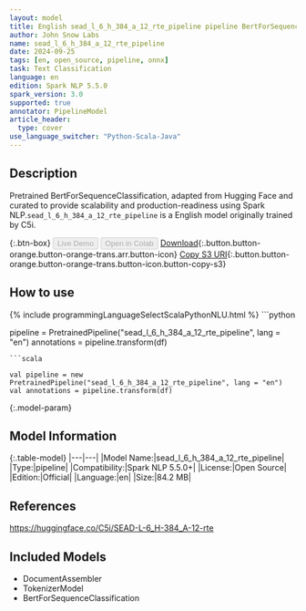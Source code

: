 ```yaml
---
layout: model
title: English sead_l_6_h_384_a_12_rte_pipeline pipeline BertForSequenceClassification from C5i
author: John Snow Labs
name: sead_l_6_h_384_a_12_rte_pipeline
date: 2024-09-25
tags: [en, open_source, pipeline, onnx]
task: Text Classification
language: en
edition: Spark NLP 5.5.0
spark_version: 3.0
supported: true
annotator: PipelineModel
article_header:
  type: cover
use_language_switcher: "Python-Scala-Java"
---
```


## Description

Pretrained BertForSequenceClassification, adapted from Hugging Face and curated to provide scalability and production-readiness using Spark NLP.`sead_l_6_h_384_a_12_rte_pipeline` is a English model originally trained by C5i.

{:.btn-box}
<button class="button button-orange" disabled>Live Demo</button>
<button class="button button-orange" disabled>Open in Colab</button>
[Download](https://s3.amazonaws.com/auxdata.johnsnowlabs.com/public/models/sead_l_6_h_384_a_12_rte_pipeline_en_5.5.0_3.0_1727304375120.zip){:.button.button-orange.button-orange-trans.arr.button-icon}
[Copy S3 URI](s3://auxdata.johnsnowlabs.com/public/models/sead_l_6_h_384_a_12_rte_pipeline_en_5.5.0_3.0_1727304375120.zip){:.button.button-orange.button-orange-trans.button-icon.button-copy-s3}

## How to use



<div class="tabs-box" markdown="1">
{% include programmingLanguageSelectScalaPythonNLU.html %}
```python

pipeline = PretrainedPipeline("sead_l_6_h_384_a_12_rte_pipeline", lang = "en")
annotations =  pipeline.transform(df)   

```
```scala

val pipeline = new PretrainedPipeline("sead_l_6_h_384_a_12_rte_pipeline", lang = "en")
val annotations = pipeline.transform(df)

```
</div>

{:.model-param}
## Model Information

{:.table-model}
|---|---|
|Model Name:|sead_l_6_h_384_a_12_rte_pipeline|
|Type:|pipeline|
|Compatibility:|Spark NLP 5.5.0+|
|License:|Open Source|
|Edition:|Official|
|Language:|en|
|Size:|84.2 MB|

## References

https://huggingface.co/C5i/SEAD-L-6_H-384_A-12-rte

## Included Models

- DocumentAssembler
- TokenizerModel
- BertForSequenceClassification